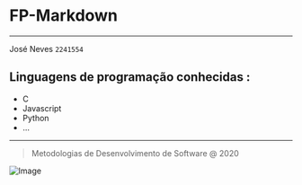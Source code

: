 # FP-Markdown
---
José Neves
`2241554`

## Linguagens de programação conhecidas	: 
* C
* Javascript
* Python
* ... 
---
> Metodologias de Desenvolvimento de Software @ 2020

![Image](https://eduportugal.eu/wp-content/uploads/2017/09/IPLeiria-624x303.jpg)